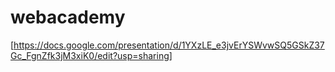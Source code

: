 # webacademy

[https://docs.google.com/presentation/d/1YXzLE_e3jvErYSWvwSQ5GSkZ37Gc_FgnZfk3jM3xiK0/edit?usp=sharing]

